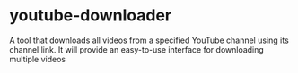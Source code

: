 # youtube-downloader
A tool that downloads all videos from a specified YouTube channel using its channel link. It will provide an easy-to-use interface for downloading multiple videos
